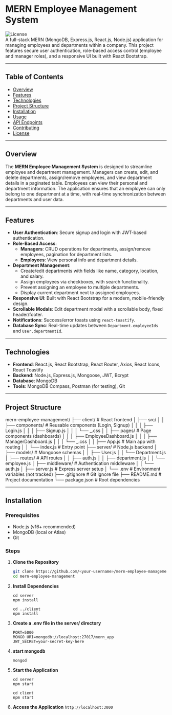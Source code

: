 # MERN Employee Management System

![License](https://img.shields.io/badge/license-MIT-blue.svg)  
A full-stack MERN (MongoDB, Express.js, React.js, Node.js) application for managing employees and departments within a company. This project features secure user authentication, role-based access control (employee and manager roles), and a responsive UI built with React Bootstrap.

---

## Table of Contents

- [Overview](#overview)
- [Features](#features)
- [Technologies](#technologies)
- [Project Structure](#project-structure)
- [Installation](#installation)
- [Usage](#usage)
- [API Endpoints](#api-endpoints)
- [Contributing](#contributing)
- [License](#license)

---

## Overview

The **MERN Employee Management System** is designed to streamline employee and department management. Managers can create, edit, and delete departments, assign/remove employees, and view department details in a paginated table. Employees can view their personal and department information. The application ensures that an employee can only belong to one department at a time, with real-time synchronization between departments and user data.

---

## Features

- **User Authentication**: Secure signup and login with JWT-based authentication.
- **Role-Based Access**:
  - **Managers**: CRUD operations for departments, assign/remove employees, pagination for department lists.
  - **Employees**: View personal info and department details.
- **Department Management**:
  - Create/edit departments with fields like name, category, location, and salary.
  - Assign employees via checkboxes, with search functionality.
  - Prevent assigning an employee to multiple departments.
  - Display current department next to assigned employees.
- **Responsive UI**: Built with React Bootstrap for a modern, mobile-friendly design.
- **Scrollable Modals**: Edit department modal with a scrollable body, fixed header/footer.
- **Notifications**: Success/error toasts using `react-toastify`.
- **Database Sync**: Real-time updates between `Department.employeeIds` and `User.departmentId`.

---

## Technologies

- **Frontend**: React.js, React Bootstrap, React Router, Axios, React Icons, React Toastify
- **Backend**: Node.js, Express.js, Mongoose, JWT, Bcrypt
- **Database**: MongoDB
- **Tools**: MongoDB Compass, Postman (for testing), Git

---

## Project Structure

mern-employee-management/
├── client/ # React frontend
│ ├── src/
│ │ ├── components/ # Reusable components (Login, Signup)
│ │ │ ├── Login.js
│ │ │ ├── Signup.js
│ │ │ └── _.css
│ │ ├── pages/ # Page components (dashboards)
│ │ │ ├── EmployeeDashboard.js
│ │ │ ├── ManagerDashboard.js
│ │ │ └── _.css
│ │ ├── App.js # Main app with routing
│ │ └── index.js # Entry point
├── server/ # Node.js backend
│ ├── models/ # Mongoose schemas
│ │ ├── User.js
│ │ └── Department.js
│ ├── routes/ # API routes
│ │ ├── auth.js
│ │ ├── department.js
│ │ └── employee.js
│ ├── middleware/ # Authentication middleware
│ │ └── auth.js
│ ├── server.js # Express server setup
│ └── .env # Environment variables (not tracked)
├── .gitignore # Git ignore file
├── README.md # Project documentation
└── package.json # Root dependencies

---

## Installation

### Prerequisites

- Node.js (v16+ recommended)
- MongoDB (local or Atlas)
- Git

### Steps

1. **Clone the Repository**
   ```bash
   git clone https://github.com/<your-username>/mern-employee-management.git
   cd mern-employee-management
   ```
2. **Install Dependencies**
   ```
   cd server
   npm install
   ```
   ```
   cd ../client
   npm install
   ```
3. **Create a .env file in the server/ directory**

   ```
   PORT=5000
   MONGO_URI=mongodb://localhost:27017/mern_app
   JWT_SECRET=your-secret-key-here
   ```

4. **start mongodb**
   ```
   mongod
   ```
5. **Start the Application**

   ```
   cd server
   npm start
   ```

   ```
   cd client
   npm start
   ```

6. **Access the Application**
   `http://localhost:3000`
